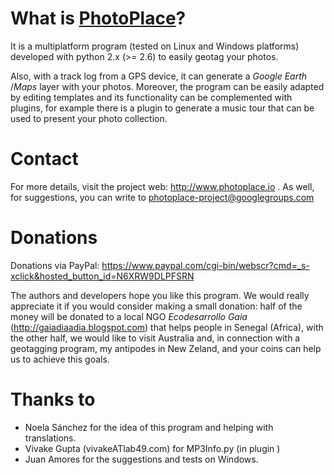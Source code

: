 What is [PhotoPlace](http://www.photoplace.io)?
===============================================

It is a multiplatform program (tested on Linux and Windows platforms) 
developed with python 2.x (>= 2.6) to easily geotag your photos. 

Also, with a track log from a GPS device, it can generate a *Google Earth*
/*Maps* layer with your photos. Moreover, the program can be easily adapted 
by editing templates and its functionality can be complemented with plugins, 
for example there is a plugin to generate a music tour that can be used 
to present your photo collection. 


Contact
=======

For more details, visit the project web: http://www.photoplace.io . 
As well, for suggestions, you can write to photoplace-project@googlegroups.com


Donations
=========

Donations via PayPal: https://www.paypal.com/cgi-bin/webscr?cmd=_s-xclick&hosted_button_id=N6XRW9DLPFSRN

The authors and developers hope you like this program. We would really
appreciate it if you would consider making a small donation: half of the
money will be donated to a local NGO *Ecodesarrollo Gaia* 
(http://gaiadiaadia.blogspot.com) that helps people in Senegal (Africa),
with the other half, we would like to visit Australia and,  in connection
with a geotagging  program, my antipodes in New Zeland, and your coins
can help us to achieve this goals.


Thanks to
=========

* Noela Sánchez for the idea of this program and helping with translations.
* Vivake Gupta (vivakeATlab49.com) for MP3Info.py (in plugin <tour>)
* Juan Amores for the suggestions and tests on Windows.
